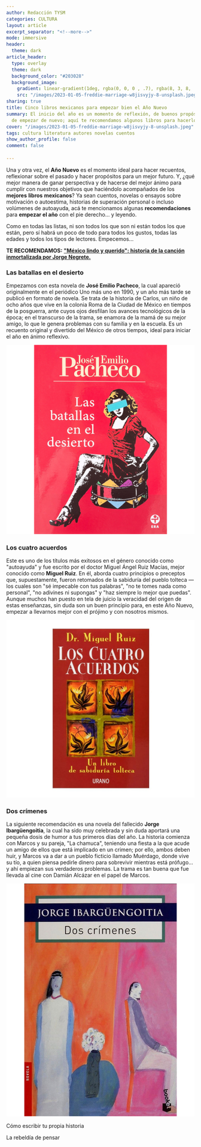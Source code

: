 ```yaml
---
author: Redacción TYSM
categories: CULTURA
layout: article
excerpt_separator: "<!--more-->"
mode: immersive
header:
  theme: dark
article_header:
  type: overlay
  theme: dark
  background_color: "#203028"
  background_image:
    gradient: linear-gradient(1deg, rgba(0, 0, 0 , .7), rgba(8, 3, 8, .9))
    src: "/images/2023-01-05-freddie-marriage-w8jisvyjy-8-unsplash.jpeg"
sharing: true
title: Cinco libros mexicanos para empezar bien el Año Nuevo
summary: El inicio del año es un momento de reflexión, de buenos propósitos y de ganas
  de empezar de nuevo; aquí te recomendamos algunos libros para hacerlo bien…
cover: "/images/2023-01-05-freddie-marriage-w8jisvyjy-8-unsplash.jpeg"
tags: cultura literatura autores novelas cuentos
show_author_profile: false
comment: false

---
```

Una y otra vez, el **Año Nuevo** es el momento ideal para hacer recuentos, reflexionar sobre el pasado y hacer propósitos para un mejor futuro. Y, ¿qué mejor manera de ganar perspectiva y de hacerse del mejor ánimo para cumplir con nuestros objetivos que haciéndolo acompañados de los **mejores** **libros** **mexicanos**? Ya sean cuentos, novelas o ensayos sobre motivación o autoestima, historias de superación personal o incluso volúmenes de autoayuda, acá te mencionamos algunas **recomendaciones** para **empezar el año** con el pie derecho… y leyendo.

Como en todas las listas, ni son todos los que son ni están todos los que están, pero sí habrá un poco de todo para todos los gustos, todas las edades y todos los tipos de lectores. Empecemos…

**TE RECOMENDAMOS:** [**"México lindo y querido": historia de la canción inmortalizada por Jorge Negrete.**](https://blog.tonoysumariachi.com/cultura/2022/04/22/mexico-lindo-y-querido-origen-e-historia-de-la-cancion.html)

### Las batallas en el desierto

Empezamos con esta novela de **José Emilio Pacheco**, la cual apareció originalmente en el periódico Uno más uno en 1990, y un año más tarde se publicó en formato de novela. Se trata de la historia de Carlos, un niño de ocho años que vive en la colonia Roma de la Ciudad de México en tiempos de la posguerra, ante cuyos ojos desfilan los avances tecnológicos de la época; en el transcurso de la trama, se enamora de la mamá de su mejor amigo, lo que le genera problemas con su familia y en la escuela. Es un recuento original y divertido del México de otros tiempos, ideal para iniciar el año en ánimo reflexivo.

![](/images/2023-01-05-libros_batallas.jpeg)

### Los cuatro acuerdos

Este es uno de los títulos más exitosos en el género conocido como "autoayuda" y fue escrito por el doctor Miguel Ángel Ruiz Macías, mejor conocido como **Miguel Ruiz**. En él, aborda cuatro principios o preceptos que, supuestamente, fueron retomados de la sabiduría del pueblo tolteca —los cuales son "sé impecable con tus palabras", "no te tomes nada como personal", "no adivines ni supongas" y "haz siempre lo mejor que puedas". Aunque muchos han puesto en tela de juicio la veracidad del origen de estas enseñanzas, sin duda son un buen principio para, en este Año Nuevo, empezar a llevarnos mejor con el prójimo y con nosotros mismos.

![](/images/2023-01-05-libros_acuerdos.jpg)

### Dos crímenes

La siguiente recomendación es una novela del fallecido **Jorge Ibargüengoitia**, la cual ha sido muy celebrada y sin duda aportará una pequeña dosis de humor a tus primeros días del año. La historia comienza con Marcos y su pareja, "La chamuca", teniendo una fiesta a la que acude un amigo de ellos que está implicado en un crimen; por ello, ambos deben huir, y Marcos va a dar a un pueblo ficticio llamado Muérdago, donde vive su tío, a quien piensa pedirle dinero para sobrevivir mientras está prófugo… y ahí empiezan sus verdaderos problemas. La trama es tan buena que fue llevada al cine con Damián Alcázar en el papel de Marcos.

![](/images/2023-01-05-libros_doscrimenes.jpg)

Cómo escribir tu propia historia

La rebeldía de pensar